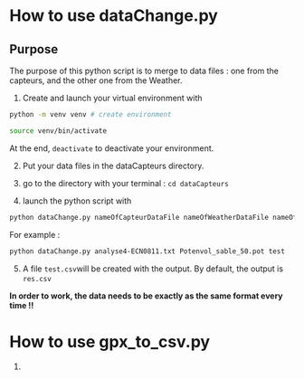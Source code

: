 # How to use dataChange.py

## Purpose 
The purpose of this python script is to merge to data files : one from the capteurs, and the other one from the Weather.

1) Create and launch your virtual environment with 
```bash
python -m venv venv # create environment
```

```bash
source venv/bin/activate 
```

At the end, `deactivate` to deactivate your environment.

2) Put your data files in the dataCapteurs directory.

3) go to the directory with your terminal : `cd dataCapteurs`

4) launch the python script with 
```bash
python dataChange.py nameOfCapteurDataFile nameOfWeatherDataFile nameOfOutputFile
```

For example : 
```bash
python dataChange.py analyse4-ECN0811.txt Potenvol_sable_50.pot test
```

5) A file `test.csv`will be created with the output. By default, the output is `res.csv`


**In order to work, the data needs to be exactly as the same format every time !!**

# How to use gpx_to_csv.py

1) 